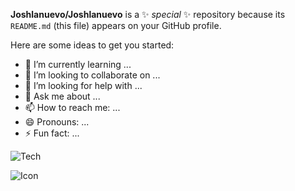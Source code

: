 
**Joshlanuevo/Joshlanuevo** is a ✨ _special_ ✨ repository because its `README.md` (this file) appears on your GitHub profile.

Here are some ideas to get you started:

- 🌱 I’m currently learning ...
- 👯 I’m looking to collaborate on ...
- 🤔 I’m looking for help with ...
- 💬 Ask me about ...
- 📫 How to reach me: ...
- 😄 Pronouns: ...
- ⚡ Fun fact: ...


![Tech](https://github-readme-stats.vercel.app/api/top-langs/?username=SUYASHPATIL400&show_icons=true&theme=radical)

![Icon](https://img.shields.io/badge/-HTML-e34f26?logo=html5&logoColor=fff)
